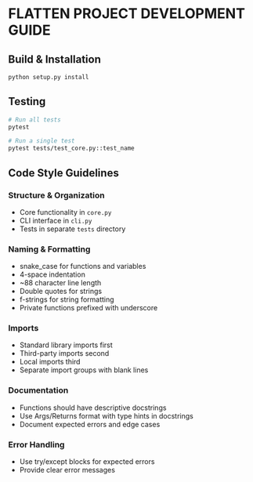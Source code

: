 # FLATTEN PROJECT DEVELOPMENT GUIDE

## Build & Installation
```bash
python setup.py install
```

## Testing
```bash
# Run all tests
pytest

# Run a single test
pytest tests/test_core.py::test_name
```

## Code Style Guidelines

### Structure & Organization
- Core functionality in `core.py`
- CLI interface in `cli.py`
- Tests in separate `tests` directory

### Naming & Formatting
- snake_case for functions and variables
- 4-space indentation
- ~88 character line length
- Double quotes for strings
- f-strings for string formatting
- Private functions prefixed with underscore

### Imports
- Standard library imports first
- Third-party imports second
- Local imports third
- Separate import groups with blank lines

### Documentation
- Functions should have descriptive docstrings
- Use Args/Returns format with type hints in docstrings
- Document expected errors and edge cases

### Error Handling
- Use try/except blocks for expected errors
- Provide clear error messages